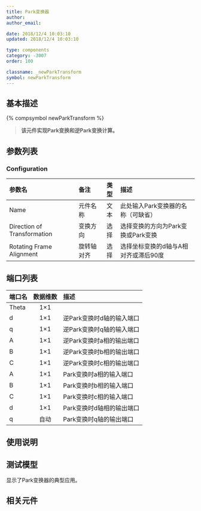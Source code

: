 ```yaml
---
title: Park变换器
author: 
author_email:

date: 2018/12/4 10:03:10
updated: 2018/12/4 10:03:10

type: components
category: -3007
order: 100

classname: _newParkTransform
symbol: newParkTransform
---
```

## 基本描述
{% compsymbol newParkTransform %}

> **该元件实现Park变换和逆Park变换计算。**

## 参数列表
### Configuration
| 参数名 | 备注 | 类型 | 描述 |
| :--- | :--- | :--: | :--- |
| Name | 元件名称 | 文本 | 此处输入Park变换器的名称（可缺省） |
| Direction of Transformation | 变换方向 | 选择 | 选择变换的方向为Park变换或Park变换 |
| Rotating Frame Alignment | 旋转轴对齐 | 选择 | 选择坐标变换的d轴与A相对齐或滞后90度 |


## 端口列表

| 端口名 | 数据维数 | 描述 |
| :--- | :--:  | :--- |
| Theta | 1×1 | |                   
| d | 1×1 |逆Park变换时d轴的输入端口 |                   
| q | 1×1 |逆Park变换时q轴的输入端口 |                   
| A | 1×1 |逆Park变换时a相的输出端口 |                   
| B | 1×1 |逆Park变换时b相的输出端口 |                   
| C | 1×1 |逆Park变换时c相的输出端口 |                   
| A | 1×1 |Park变换时a相的输入端口 |                   
| B | 1×1 |Park变换时b相的输入端口 |                   
| C | 1×1 |Park变换时c相的输入端口 |                   
| d | 1×1 |Park变换时d轴相的输出端口 |                   
| q | 自动 |Park变换时q轴的输出端口 |                   

## 使用说明


## 测试模型
[<test name>](<test link>)显示了Park变换器的典型应用。

## 相关元件


